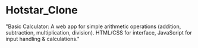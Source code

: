 # Hotstar_Clone
"Basic Calculator: A web app for simple arithmetic operations (addition, subtraction, multiplication, division). HTML/CSS for interface, JavaScript for input handling &amp; calculations."
